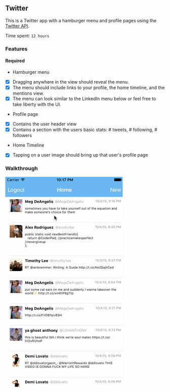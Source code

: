 ## Twitter
This is a Twitter app with a hamburger menu and profile pages using the [Twitter API](https://apps.twitter.com/).

Time spent: `12 hours`

### Features

#### Required

* Hamburger menu
- [x] Dragging anywhere in the view should reveal the menu.
- [x] The menu should include links to your profile, the home timeline, and the mentions view.
- [x] The menu can look similar to the LinkedIn menu below or feel free to take liberty with the UI.

* Profile page
- [x] Contains the user header view
- [x] Contains a section with the users basic stats: # tweets, # following, # followers

* Home Timeline
- [x] Tapping on a user image should bring up that user's profile page


### Walkthrough

![Video Walkthrough](twitter.gif)
